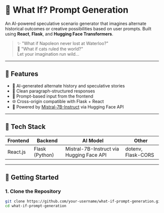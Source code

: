 # 🧠 What If? Prompt Generation

An AI-powered speculative scenario generator that imagines alternate historical outcomes or creative possibilities based on user prompts. Built using **React**, **Flask**, and **Hugging Face Transformers**.

> ✨ "What if Napoleon never lost at Waterloo?"  
> 💭 "What if cats ruled the world?"  
> Let your imagination run wild...

---

## 📌 Features

- 🔮 AI-generated alternate history and speculative stories
- 🧾 Clean paragraph-structured responses
- 💬 Prompt-based input from the frontend
- 🌐 Cross-origin compatible with Flask + React
- 🤖 Powered by [Mistral-7B-Instruct](https://huggingface.co/mistralai/Mistral-7B-Instruct-v0.1) via Hugging Face API

---

## 🧰 Tech Stack

| Frontend | Backend | AI Model | Other |
|----------|---------|----------|-------|
| React.js | Flask (Python) | Mistral-7B-Instruct via Hugging Face API | dotenv, Flask-CORS |

---

## 🚀 Getting Started

### 1. Clone the Repository

```bash
git clone https://github.com/your-username/what-if-prompt-generation.git
cd what-if-prompt-generation
